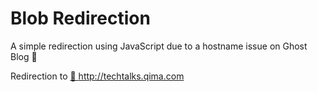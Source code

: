 # Blob Redirection

A simple redirection using JavaScript due to a hostname issue on Ghost Blog 👻

Redirection to <a href="http://techtalks.qima.com">🔗 http://techtalks.qima.com</a>